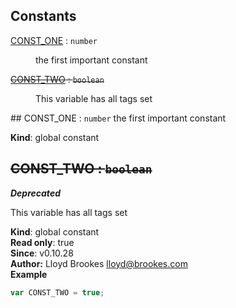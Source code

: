 ## Constants
<dl>
<dt><a href="#CONST_ONE">CONST_ONE</a> : <code>number</code></dt>
<dd><p>the first important constant</p>
</dd>
<dt><del><a href="#CONST_TWO">CONST_TWO</a> : <code>boolean</code></del></dt>
<dd><p>This variable has all tags set</p>
</dd>
</dl>
<a name="CONST_ONE"></a>
## CONST_ONE : <code>number</code>
the first important constant

**Kind**: global constant  
<a name="CONST_TWO"></a>
## ~~CONST_TWO : <code>boolean</code>~~
***Deprecated***

This variable has all tags set

**Kind**: global constant  
**Read only**: true  
**Since**: v0.10.28  
**Author:** Lloyd Brookes <lloyd@brookes.com>  
**Example**  
```js
var CONST_TWO = true;
```
